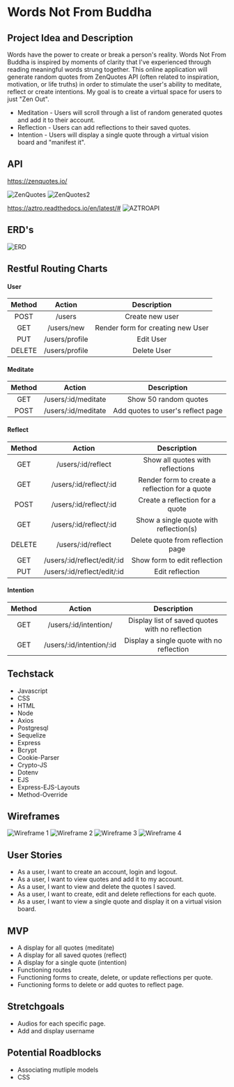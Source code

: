 # Words Not From Buddha

## Project Idea and Description

Words have the power to create or break a person's reality. 
Words Not From Buddha is inspired by moments of clarity that I've experienced through reading meaningful words strung together. This online application will generate random quotes from ZenQuotes API (often related to inspiration, motivation, or life truths) in order to stimulate the user's ability to meditate, reflect or create intentions. 
My goal is to create a virtual space for users to just "Zen Out".

* Meditation - Users will scroll through a list of random generated quotes and add it to their account.
* Reflection - Users can add reflections to their saved quotes.
* Intention - Users will display a single quote through a virtual vision board and "manifest it".

## API

https://zenquotes.io/

![ZenQuotes](./public/media/APIProof2.png)
![ZenQuotes2](./public/media/Apiproof.png)

https://aztro.readthedocs.io/en/latest/#
![AZTROAPI](./public/media/AZTRORESTAPI.png)

## ERD's
![ERD](./public/media/ERD.png)


## Restful Routing Charts

#### User

| Method | Action | Description |
|:------:|:------:|:-----------:|
| POST   | /users | Create new user |
| GET    | /users/new | Render form for creating new User |
| PUT    | /users/profile | Edit User |
| DELETE | /users/profile | Delete User |

#### Meditate
| Method | Action | Description |
|:------:|:------:|:-----------:|
| GET    | /users/:id/meditate | Show 50 random quotes |
| POST   | /users/:id/meditate | Add quotes to user's reflect page |

#### Reflect
| Method | Action | Description |
|:------:|:------:|:-----------:|
| GET    | /users/:id/reflect | Show all quotes with reflections |
| GET    | /users/:id/reflect/:id | Render form to create a reflection for a quote |
| POST   | /users/:id/reflect/:id | Create a reflection for a quote |
| GET    | /users/:id/reflect/:id | Show a single quote with reflection(s) |
| DELETE | /users/:id/reflect | Delete quote from reflection page |
| GET    | /users/:id/reflect/edit/:id | Show form to edit reflection |
| PUT    | /users/:id/reflect/edit/:id | Edit reflection |

#### Intention
| Method | Action | Description |
|:------:|:------:|:-----------:|
| GET    | /users/:id/intention/ | Display list of saved quotes with no reflection
| GET    | /users/:id/intention/:id | Display a single quote with no reflection|

## Techstack

* Javascript
* CSS
* HTML
* Node
* Axios
* Postgresql
* Sequelize
* Express
* Bcrypt
* Cookie-Parser
* Crypto-JS
* Dotenv
* EJS
* Express-EJS-Layouts
* Method-Override


## Wireframes
![Wireframe 1](./public/media/Wireframe1.png)
![Wireframe 2](./public/media/Wireframe2.png)
![Wireframe 3](./public/media/Wireframe3.png)
![Wireframe 4](./public/media/Wireframe4.png)

## User Stories

* As a user, I want to create an account, login and logout.
* As a user, I want to view quotes and add it to my account.
* As a user, I want to view and delete the quotes I saved.
* As a user, I want to create, edit and delete reflections for each quote.
* As a user, I want to view a single quote and display it on a virtual vision board.

## MVP
* A display for all quotes (meditate)
* A display for all saved quotes (reflect)
* A display for a single quote (intention)
* Functioning routes
* Functioning forms to create, delete, or update reflections per quote.
* Functioning forms to delete or add quotes to reflect page.

## Stretchgoals
* Audios for each specific page.
* Add and display username

## Potential Roadblocks
* Associating mutliple models
* CSS
